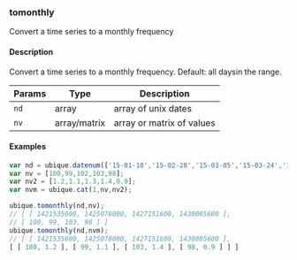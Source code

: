 ### tomonthly
Convert a time series to a monthly frequency


#### Description

Convert a time series to a monthly frequency. Default: all daysin the range.


|Params|Type|Description
|---------|----|-----------
|`nd` | array | array of unix dates
|`nv` | array/matrix | array or matrix of values


#### Examples

```js
var nd = ubique.datenum(['15-01-18','15-02-28','15-03-05','15-03-24','15-04-27'],'YY-MM-DD');
var nv = [100,99,102,103,98];
var nv2 = [1.2,1.1,1.3,1.4,0.9];
var nvm = ubique.cat(1,nv,nv2);

ubique.tomonthly(nd,nv);
// [ [ 1421535600, 1425078000, 1427151600, 1430085600 ],
// [ 100, 99, 103, 98 ] ]
ubique.tomonthly(nd,nvm);
// [ [ 1421535600, 1425078000, 1427151600, 1430085600 ],
[ [ 100, 1.2 ], [ 99, 1.1 ], [ 103, 1.4 ], [ 98, 0.9 ] ] ]
```


